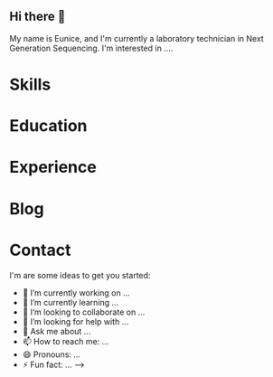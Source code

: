 ## Hi there 👋
My name is Eunice, and I'm currently a laboratory technician in Next Generation Sequencing. I'm interested in ....
# Skills
# Education
# Experience
# Blog
# Contact
I'm are some ideas to get you started:

- 🔭 I’m currently working on ...
- 🌱 I’m currently learning ...
- 👯 I’m looking to collaborate on ...
- 🤔 I’m looking for help with ...
- 💬 Ask me about ...
- 📫 How to reach me: ...
- 😄 Pronouns: ...
- ⚡ Fun fact: ...
-->
